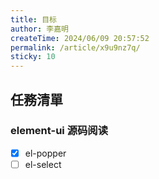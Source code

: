 ```yaml
---
title: 目标
author: 李嘉明
createTime: 2024/06/09 20:57:52
permalink: /article/x9u9nz7q/
sticky: 10
---
```


## 任務清單

### element-ui 源码阅读
- [X] el-popper
- [ ] el-select
